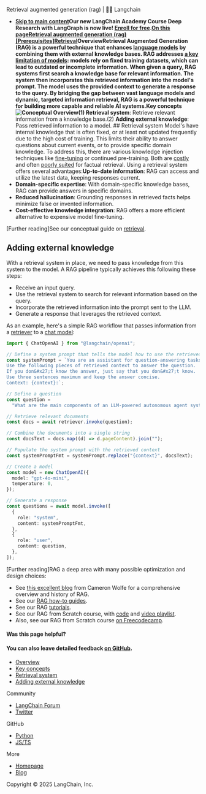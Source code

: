 Retrieval augmented generation (rag) | 🦜️🔗 Langchain
- **[Skip to main content](#__docusaurus_skipToContent_fallback)Our new LangChain Academy Course Deep Research with LangGraph is now live! [Enroll for free](https://academy.langchain.com/courses/deep-research-with-langgraph/?utm_medium=internal&utm_source=docs&utm_campaign=q3-2025_deep-research-course_co).[On this pageRetrieval augmented generation (rag)[Prerequisites]Retrieval](/docs/concepts/retrieval/)Overview[​](#overview)Retrieval Augmented Generation (RAG) is a powerful technique that enhances [language models](/docs/concepts/chat_models/) by combining them with external knowledge bases. RAG addresses [a key limitation of models](https://www.glean.com/blog/how-to-build-an-ai-assistant-for-the-enterprise): models rely on fixed training datasets, which can lead to outdated or incomplete information. When given a query, RAG systems first search a knowledge base for relevant information. The system then incorporates this retrieved information into the model&#x27;s prompt. The model uses the provided context to generate a response to the query. By bridging the gap between vast language models and dynamic, targeted information retrieval, RAG is a powerful technique for building more capable and reliable AI systems.Key concepts[​](#key-concepts)![Conceptual Overview ](/assets/images/rag_concepts-4499b260d1053838a3e361fb54f376ec.png)(1) Retrieval system**: Retrieve relevant information from a knowledge base.(2) **Adding external knowledge**: Pass retrieved information to a model. ## Retrieval system[​](#retrieval-system) Model&#x27;s have internal knowledge that is often fixed, or at least not updated frequently due to the high cost of training. This limits their ability to answer questions about current events, or to provide specific domain knowledge. To address this, there are various knowledge injection techniques like [fine-tuning](https://hamel.dev/blog/posts/fine_tuning_valuable.html) or continued pre-training. Both are [costly](https://www.glean.com/blog/how-to-build-an-ai-assistant-for-the-enterprise) and often [poorly suited](https://www.anyscale.com/blog/fine-tuning-is-for-form-not-facts) for factual retrieval. Using a retrieval system offers several advantages:**Up-to-date information**: RAG can access and utilize the latest data, keeping responses current.
- **Domain-specific expertise**: With domain-specific knowledge bases, RAG can provide answers in specific domains.
- **Reduced hallucination**: Grounding responses in retrieved facts helps minimize false or invented information.
- **Cost-effective knowledge integration**: RAG offers a more efficient alternative to expensive model fine-tuning.

[Further reading]See our conceptual guide on [retrieval](/docs/concepts/retrieval/).

## Adding external knowledge[​](#adding-external-knowledge)

With a retrieval system in place, we need to pass knowledge from this system to the model. A RAG pipeline typically achieves this following these steps:

- Receive an input query.
- Use the retrieval system to search for relevant information based on the query.
- Incorporate the retrieved information into the prompt sent to the LLM.
- Generate a response that leverages the retrieved context.

As an example, here&#x27;s a simple RAG workflow that passes information from a [retriever](/docs/concepts/retrievers/) to a [chat model](/docs/concepts/chat_models/):

```typescript
import { ChatOpenAI } from "@langchain/openai";

// Define a system prompt that tells the model how to use the retrieved context
const systemPrompt = `You are an assistant for question-answering tasks.
Use the following pieces of retrieved context to answer the question.
If you don&#x27;t know the answer, just say that you don&#x27;t know.
Use three sentences maximum and keep the answer concise.
Context: {context}:`;

// Define a question
const question =
  "What are the main components of an LLM-powered autonomous agent system?";

// Retrieve relevant documents
const docs = await retriever.invoke(question);

// Combine the documents into a single string
const docsText = docs.map((d) => d.pageContent).join("");

// Populate the system prompt with the retrieved context
const systemPromptFmt = systemPrompt.replace("{context}", docsText);

// Create a model
const model = new ChatOpenAI({
  model: "gpt-4o-mini",
  temperature: 0,
});

// Generate a response
const questions = await model.invoke([
  {
    role: "system",
    content: systemPromptFmt,
  },
  {
    role: "user",
    content: question,
  },
]);

```

[Further reading]RAG a deep area with many possible optimization and design choices:

- See [this excellent blog](https://cameronrwolfe.substack.com/p/a-practitioners-guide-to-retrieval?utm_source=profile&utm_medium=reader2) from Cameron Wolfe for a comprehensive overview and history of RAG.
- See our [RAG how-to guides](/docs/how_to/#qa-with-rag).
- See our RAG [tutorials](/docs/tutorials/rag).
- See our RAG from Scratch course, with [code](https://github.com/langchain-ai/rag-from-scratch) and [video playlist](https://www.youtube.com/playlist?list=PLfaIDFEXuae2LXbO1_PKyVJiQ23ZztA0x).
- Also, see our RAG from Scratch course [on Freecodecamp](https://youtu.be/sVcwVQRHIc8?feature=shared).

#### Was this page helpful?



#### You can also leave detailed feedback [on GitHub](https://github.com/langchain-ai/langchainjs/issues/new?assignees=&labels=03+-+Documentation&projects=&template=documentation.yml&title=DOC%3A+%3CPlease+write+a+comprehensive+title+after+the+%27DOC%3A+%27+prefix%3E).

- [Overview](#overview)
- [Key concepts](#key-concepts)
- [Retrieval system](#retrieval-system)
- [Adding external knowledge](#adding-external-knowledge)

Community

- [LangChain Forum](https://forum.langchain.com/)
- [Twitter](https://twitter.com/LangChainAI)

GitHub

- [Python](https://github.com/langchain-ai/langchain)
- [JS/TS](https://github.com/langchain-ai/langchainjs)

More

- [Homepage](https://langchain.com)
- [Blog](https://blog.langchain.dev)

Copyright © 2025 LangChain, Inc.
